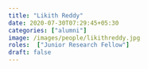 ```yaml
---
title: "Likith Reddy"
date: 2020-07-30T07:29:45+05:30
categories: ["alumni"]
image: /images/people/likithreddy.jpg
roles:  ["Junior Research Fellow"]
draft: false
---
```

